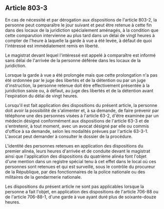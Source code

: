 Article 803-3
----
En cas de nécessité et par dérogation aux dispositions de l'article 803-2, la
personne peut comparaître le jour suivant et peut être retenue à cette fin dans
des locaux de la juridiction spécialement aménagés, à la condition que cette
comparution intervienne au plus tard dans un délai de vingt heures à compter de
l'heure à laquelle la garde à vue a été levée, à défaut de quoi l'intéressé est
immédiatement remis en liberté.

Le magistrat devant lequel l'intéressé est appelé à comparaître est informé sans
délai de l'arrivée de la personne déférée dans les locaux de la juridiction.

Lorsque la garde à vue a été prolongée mais que cette prolongation n'a pas été
ordonnée par le juge des libertés et de la détention ou par un juge
d'instruction, la personne retenue doit être effectivement présentée à la
juridiction saisie ou, à défaut, au juge des libertés et de la détention avant
l'expiration du délai de vingt heures.

Lorsqu'il est fait application des dispositions du présent article, la personne
doit avoir la possibilité de s'alimenter et, à sa demande, de faire prévenir par
téléphone une des personnes visées à l'article 63-2, d'être examinée par un
médecin désigné conformément aux dispositions de l'article 63-3 et de
s'entretenir, à tout moment, avec un avocat désigné par elle ou commis d'office
à sa demande, selon les modalités prévues par l'article 63-3-1. L'avocat peut
demander à consulter le dossier de la procédure.

L'identité des personnes retenues en application des dispositions du premier
alinéa, leurs heures d'arrivée et de conduite devant le magistrat ainsi que
l'application des dispositions du quatrième alinéa font l'objet d'une mention
dans un registre spécial tenu à cet effet dans le local où ces personnes sont
retenues et qui est surveillé, sous le contrôle du procureur de la République,
par des fonctionnaires de la police nationale ou des militaires de la
gendarmerie nationale.

Les dispositions du présent article ne sont pas applicables lorsque la personne
a fait l'objet, en application des dispositions de l'article 706-88 ou de
l'article 706-88-1, d'une garde à vue ayant duré plus de soixante-douze heures.
